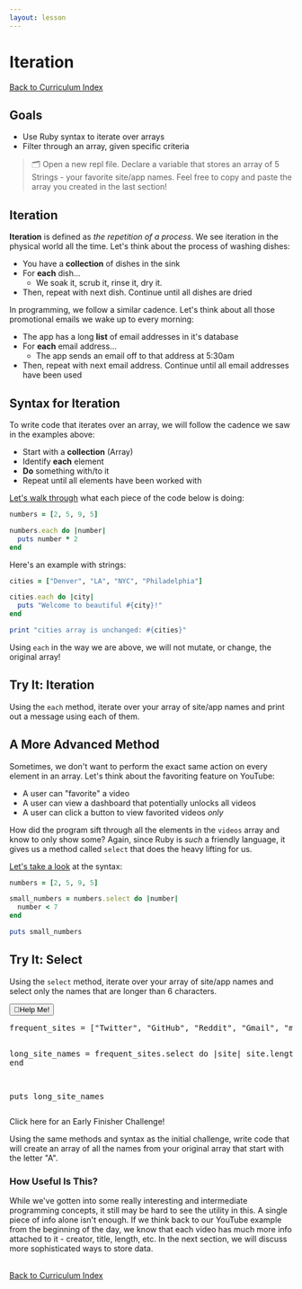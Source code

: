 ```yaml
---
layout: lesson
---
```


# Iteration

<a href="../">Back to Curriculum Index</a>

## Goals

- Use Ruby syntax to iterate over arrays
- Filter through an array, given specific criteria

> 🗂 Open a new repl file. Declare a variable that stores an array of 5 Strings - your favorite site/app names. Feel free to copy and paste the array you created in the last section!

## Iteration 

**Iteration** is defined as _the repetition of a process_. We see iteration in the physical world all the time. Let's think about the process of washing dishes:
- You have a **collection** of dishes in the sink
- For **each** dish...
  - We soak it, scrub it, rinse it, dry it.
- Then, repeat with next dish. Continue until all dishes are dried

In programming, we follow a similar cadence. Let's think about all those promotional emails we wake up to every morning:
- The app has a long **list** of email addresses in it's database
- For **each** email address...
  - The app sends an email off to that address at 5:30am
- Then, repeat with next email address. Continue until all email addresses have been used

## Syntax for Iteration

To write code that iterates over an array, we will follow the cadence we saw in the examples above:
- Start with a **collection** (Array)
- Identify **each** element
- **Do** something with/to it
- Repeat until all elements have been worked with

[Let's walk through](https://repl.it/@ameseee/each-intro-20#main.rb) what each piece of the code below is doing:

```ruby
numbers = [2, 5, 9, 5]

numbers.each do |number|
  puts number * 2
end
```

Here's an example with strings:

```ruby
cities = ["Denver", "LA", "NYC", "Philadelphia"]

cities.each do |city|
  puts "Welcome to beautiful #{city}!"
end

print "cities array is unchanged: #{cities}"
```

Using `each` in the way we are above, we will not mutate, or change, the original array!

<div class="try-it-new">
  <h2>Try It: Iteration</h2>
  <p>Using the <code class="try-it-code">each</code> method, iterate over your array of site/app names and print out a message using each of them.</p>
</div>

## A More Advanced Method

Sometimes, we don't want to perform the exact same action on every element in an array. Let's think about the favoriting feature on YouTube:
- A user can "favorite" a video
- A user can view a dashboard that potentially unlocks all videos
- A user can click a button to view favorited videos _only_

How did the program sift through all the elements in the `videos` array and know to only show some? Again, since Ruby is _such_ a friendly language, it gives us a method called `select` that does the heavy lifting for us.

[Let's take a look](https://repl.it/@ameseee/select-intro) at the syntax:

```ruby
numbers = [2, 5, 9, 5]

small_numbers = numbers.select do |number|
  number < 7
end

puts small_numbers
```

<div class="try-it-new">
  <h2>Try It: Select</h2>
  <p>Using the <code class="try-it-code">select</code> method, iterate over your array of site/app names and select only the names that are longer than 6 characters.</p>
  <div class="help-container">
    <button class="help-click">🤚Help Me!</button>
    <div class="help-toggle">
      <pre>frequent_sites = ["Twitter", "GitHub", "Reddit", "Gmail", "my bank"]

long_site_names = frequent_sites.select do |site|
  site.length > 6
end

puts long_site_names</pre>
    </div>
  </div>
  <div class="spicy-container">
    <p class="spicy-click">Click here for an Early Finisher Challenge!</p>
    <div class="spicy-toggle">
      <p>Using the same methods and syntax as the initial challenge, write code that will create an array of all the names from your original array that start with the letter "A".</p>
    </div>
  </div>
</div>

### How Useful Is This?

While we've gotten into some really interesting and intermediate programming concepts, it still may be hard to see the utility in this. A single piece of info alone isn't enough. If we think back to our YouTube example from the beginning of the day, we know that each video has much more info attached to it - creator, title, length, etc. In the next section, we will discuss more sophisticated ways to store data.

<br>
<a href="../">Back to Curriculum Index</a>